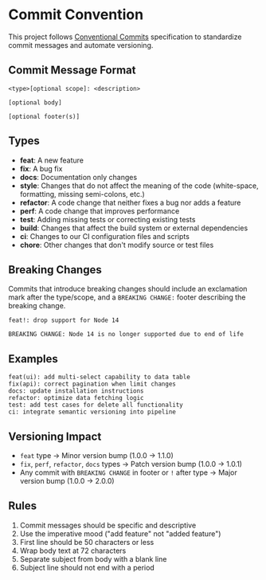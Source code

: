 # Commit Convention

This project follows [Conventional Commits](https://www.conventionalcommits.org/) specification to standardize commit messages and automate versioning.

## Commit Message Format

```text
<type>[optional scope]: <description>

[optional body]

[optional footer(s)]
```

## Types

- **feat**: A new feature
- **fix**: A bug fix
- **docs**: Documentation only changes
- **style**: Changes that do not affect the meaning of the code (white-space, formatting, missing semi-colons, etc.)
- **refactor**: A code change that neither fixes a bug nor adds a feature
- **perf**: A code change that improves performance
- **test**: Adding missing tests or correcting existing tests
- **build**: Changes that affect the build system or external dependencies
- **ci**: Changes to our CI configuration files and scripts
- **chore**: Other changes that don't modify source or test files

## Breaking Changes

Commits that introduce breaking changes should include an exclamation mark after the type/scope, and a `BREAKING CHANGE:` footer describing the breaking change.

```text
feat!: drop support for Node 14

BREAKING CHANGE: Node 14 is no longer supported due to end of life
```

## Examples

```text
feat(ui): add multi-select capability to data table
fix(api): correct pagination when limit changes
docs: update installation instructions
refactor: optimize data fetching logic
test: add test cases for delete all functionality
ci: integrate semantic versioning into pipeline
```

## Versioning Impact

- `feat` type → Minor version bump (1.0.0 → 1.1.0)
- `fix`, `perf`, `refactor`, `docs` types → Patch version bump (1.0.0 → 1.0.1)
- Any commit with `BREAKING CHANGE` in footer or `!` after type → Major version bump (1.0.0 → 2.0.0)

## Rules

1. Commit messages should be specific and descriptive
2. Use the imperative mood ("add feature" not "added feature")
3. First line should be 50 characters or less
4. Wrap body text at 72 characters
5. Separate subject from body with a blank line
6. Subject line should not end with a period
